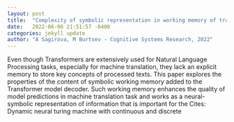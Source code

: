 ```yaml
---
layout: post
title:  "Complexity of symbolic representation in working memory of transformer correlates with the complexity of a task"
date:   2022-06-06 21:51:57 -0400
categories: jekyll update
author: "A Sagirova, M Burtsev - Cognitive Systems Research, 2022"
---
```

Even though Transformers are extensively used for Natural Language Processing tasks, especially for machine translation, they lack an explicit memory to store key concepts of processed texts. This paper explores the properties of the content of symbolic working memory added to the Transformer model decoder. Such working memory enhances the quality of model predictions in machine translation task and works as a neural-symbolic representation of information that is important for the  Cites: Dynamic neural turing machine with continuous and discrete